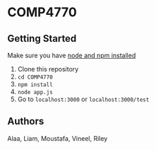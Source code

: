 # COMP4770

## Getting Started

Make sure you have [node and npm installed](https://nodejs.org)

1. Clone this repository
2. `cd COMP4770`
3. `npm install`
4. `node app.js`
5. Go to `localhost:3000` or `localhost:3000/test`

## Authors

Alaa, Liam, Moustafa, Vineel, Riley
